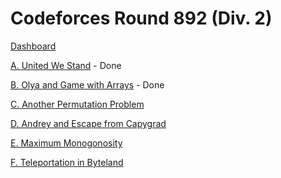 # Codeforces Round 892 (Div. 2)

[Dashboard](https://codeforces.com/contest/1859)

[A. United We Stand](https://codeforces.com/contest/1859/problem/A) - Done

[B. Olya and Game with Arrays](https://codeforces.com/contest/1859/problem/B) - Done

[C. Another Permutation Problem](https://codeforces.com/contest/1859/problem/C)

[D. Andrey and Escape from Capygrad](https://codeforces.com/contest/1859/problem/D)

[E. Maximum Monogonosity](https://codeforces.com/contest/1859/problem/E)

[F. Teleportation in Byteland](https://codeforces.com/contest/1859/problem/F)
